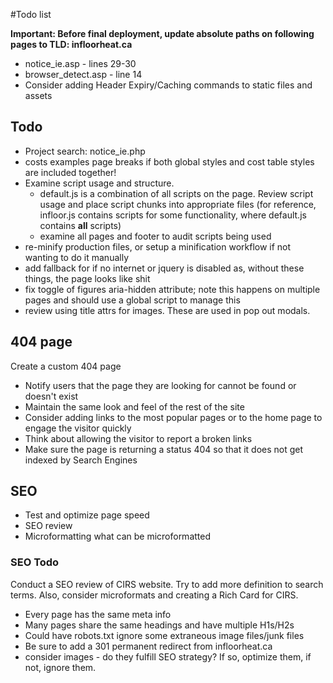 #Todo list

**Important: Before final deployment, update absolute paths on following pages to TLD: infloorheat.ca**
* notice_ie.asp - lines 29-30
* browser_detect.asp - line 14
* Consider adding Header Expiry/Caching commands to static files and assets

## Todo
* Project search: notice_ie.php
* costs examples page breaks if both global styles and cost table styles are included together!
* Examine script usage and structure.
	* default.js is a combination of all scripts on the page. Review script usage and place script chunks into appropriate files (for reference, infloor.js contains scripts for some functionality, where default.js contains **all** scripts)
	* examine all pages and footer to audit scripts being used
* re-minify production files, or setup a minification workflow if not wanting to do it manually
* add fallback for if no internet or jquery is disabled as, without these things, the page looks like shit
* fix toggle of figures aria-hidden attribute; note this happens on multiple pages and should use a global script to manage this
* review using title attrs for images. These are used in pop out modals.

## 404 page
Create a custom 404 page
* Notify users that the page they are looking for cannot be found or doesn't exist
* Maintain the same look and feel of the rest of the site
* Consider adding links to the most popular pages or to the home page to engage the visitor quickly
* Think about allowing the visitor to report a broken links
* Make sure the page is returning a status 404 so that it does not get indexed by Search Engines

## SEO
* Test and optimize page speed
* SEO review
* Microformatting what can be microformatted

### SEO Todo
Conduct a SEO review of CIRS website. Try to add more definition to search terms.
Also, consider microformats and creating a Rich Card for CIRS.
* Every page has the same meta info
* Many pages share the same headings and have multiple H1s/H2s
* Could have robots.txt ignore some extraneous image files/junk files
* Be sure to add a 301 permanent redirect from infloorheat.ca
* consider images - do they fulfill SEO strategy? If so, optimize them, if not, ignore them.
